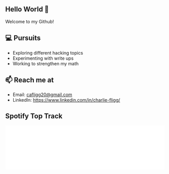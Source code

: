 ## Hello World 👋

Welcome to my Github!


## 💻 Pursuits
* Exploring different hacking topics
* Experimenting with write ups
* Working to strengthen my math 

## 📫 Reach me at
* Email: cafligg20@gmail.com 
* LinkedIn: https://www.linkedin.com/in/charlie-fligg/

## Spotify Top Track
[![Spotify](/img/today-top.svg)](https://open.spotify.com/embed/track/4Sfa7hdVkqlM8UW5LsSY3F)

<!--
**FL1GG/fl1gg** is a ✨ _special_ ✨ repository because its `README.md` (this file) appears on your GitHub profile.

Here are some ideas to get you started:

- 🔭 I’m currently working on ...
- 🌱 I’m currently learning ...
- 👯 I’m looking to collaborate on ...
- 🤔 I’m looking for help with ...
- 💬 Ask me about ...
- 📫 How to reach me: ...
- 😄 Pronouns: ...
- ⚡ Fun fact: ...
-->
